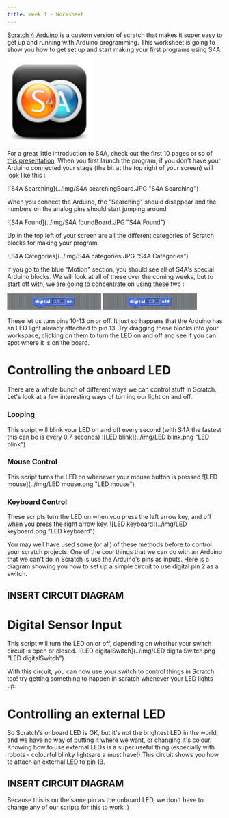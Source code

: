 ```yaml
---
title: Week 1 - Worksheet
---
```


<a href="http://s4a.cat">Scratch 4 Arduino</a> is a custom version of scratch that makes it super easy to get up and running with Arduino programming. This worksheet is going to show you how to get set up and start making your first programs using S4A.

<img src = "../img/S4A logo.png" style = width:200px > </img>

For a great little introduction to S4A, check out the first 10 pages or so of <a href="http://seymoursmith.net/lesson-site/img/S4A Presentation.pdf">this presentation</a>. When you first launch the program, if you don't have your Arduino connected your stage (the bit at the top right of your screen) will look like this : 

![S4A Searching](../img/S4A searchingBoard.JPG "S4A Searching")

When you connect the Arduino, the "Searching" should disappear and the numbers on the analog pins should start jumping around

![S4A Found](../img/S4A foundBoard.JPG "S4A Found")

Up in the top left of your screen are all the different categories of Scratch blocks for making your program.

![S4A Categories](../img/S4A categories.JPG "S4A Categories")

If you go to the blue "Motion" section, you should see all of S4A's special Arduino blocks. We will look at all of these over the coming weeks, but to start off with, we are going to concentrate on using these two : 

![block_digitalPinOn](../img/block_digitalPinOn.png "block_digitalPinOn")
![block_digitalPinOff](../img/block_digitalPinOff.png "block_digitalPinOff")

These let us turn pins 10-13 on or off. It just so happens that the Arduino has an LED light already attached to pin 13. Try dragging these blocks into your workspace, clicking on them to turn the LED on and off and see if you can spot where it is on the board.


# Controlling the onboard LED


There are a whole bunch of different ways we can control stuff in Scratch. Let's look at a few interesting ways of turning our light on and off.

### Looping
This script will blink your LED on and off every second (with S4A the fastest this can be is every 0.7 seconds)
![LED blink](../img/LED blink.png "LED blink")


### Mouse Control
This script turns the LED on whenever your mouse button is pressed
![LED mouse](../img/LED mouse.png "LED mouse")

### Keyboard Control
These scripts turn the LED on when you press the left arrow key, and off when you press the right arrow key.
![LED keyboard](../img/LED keyboard.png "LED keyboard")


You may well have used some (or all) of these methods before to control your scratch projects. One of the cool things that we can do with an Arduino that we can't do in Scratch is use the Arduino's pins as inputs. Here is a diagram showing you how to set up a simple circuit to use digital pin 2 as a switch.

## INSERT CIRCUIT DIAGRAM

# Digital Sensor Input
This script will turn the LED on or off, depending on whether your switch circuit is open or closed.
![LED digitalSwitch](../img/LED digitalSwitch.png "LED digitalSwitch")

With this circuit, you can now use your switch to control things in Scratch too! try getting something to happen in scratch whenever your LED lights up.


# Controlling an external LED


So Scratch's onboard LED is OK, but it's not the brightest LED in the world, and we have no way of putting it where we want, or changing it's colour. Knowing how to use external LEDs is a super useful thing (especially with robots - colourful blinky lightsare a must have!) This circuit shows you how to attach an external LED to pin 13.

## INSERT CIRCUIT DIAGRAM

Because this is on the same pin as the onboard LED, we don't have to change any of our scripts for this to work :)


<!---
![block_analogPinValue](../img/block_analogPinValue.png "block_analogPinValue")
![block_boardGoTo](../img/block_boardGoTo.png "block_boardGoTo")
![block_digitalPinOn](../img/block_digitalPinOn.png "block_digitalPinOn")
![block_digitalPinOff](../img/block_digitalPinOff.png "block_digitalPinOff")
![block_showBoard](../img/block_showBoard.png "block_showBoard")
![block_hideBoard](../img/block_hideBoard.png "block_hideBoard")
![block_motorAngle](../img/block_motorAngle.png "block_motorAngle")
![block_motorDirection](../img/block_motorDirection.png "block_motorDirection")
![block_motorOff](../img/block_motorOff.png "block_motorOff")
![block_resetActuators](../img/block_resetActuators.png "block_resetActuators")
![block_stopConnection](../img/block_stopConnection.png "block_stopConnection")
![block_resumeConnection](../img/block_resumeConnection.png "block_resumeConnection")
![block_sensorPressed](../img/block_sensorPressed.png "block_sensorPressed")
![block_valueOfSensor](../img/block_valueOfSensor.png "block_valueOfSensor")
-->
